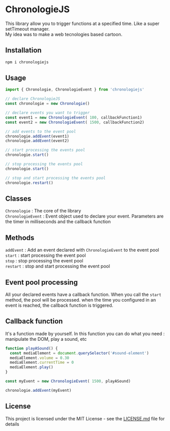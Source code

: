 # ChronologieJS

This library allow you to trigger functions at a specified time. Like a super setTimeout manager.  
My idea was to make a web tecnologies based cartoon.

## Installation  

```sh
npm i chronologiejs
```

## Usage

```js
import { Chronologie, ChronologieEvent } from 'chronologiejs'

// declare ChronologieJS
const chronologie = new Chronologie()

// declare events you want to trigger
const event1 = new ChronologieEvent( 100, callbackFunction1)
const event2 = new ChronologieEvent( 1500, callbackFunction2)

// add events to the event pool
chronologie.addEvent(event1)
chronologie.addEvent(event2)

// start processing the events pool
chronologie.start()

// stop processing the events pool
chronologie.start()

// stop and start processing the events pool
chronologie.restart()

```

## Classes
`Chronologie` : The core of the library  
`ChronologieEvent` : Event object used to declare your event. Parameters are the timer in milliseconds and the callback function

## Methods  
`addEvent` : Add an event declared with `ChronologieEvent` to the event pool  
`start` : start processing the event pool  
`stop` : stop processing the event pool  
`restart` : stop and start processing the event pool  

## Event pool processing
All your declared events have a callback function. When you call the `start` method, the pool will be processed. when the time you configured in an event is reached, the callback function is triggered.

## Callback function
It's a function made by yourself. In this function you can do what you need : manipulate the DOM, play a sound, etc
```js
function playASound() {
  const mediaElement = document.querySelector('#sound-element')
  mediaElement.volume = 0.30
  mediaElement.currentTime = 0
  mediaElement.play()
}

const myEvent = new ChronologieEvent( 1500, playASound)

chronologie.addEvent(myEvent)

```
## License

This project is licensed under the MIT License - see the [LICENSE.md](LICENSE.md) file for details